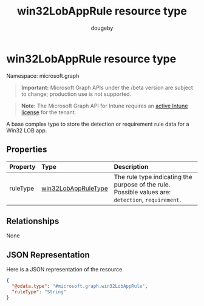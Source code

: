 ﻿---
title: "win32LobAppRule resource type"
description: "A base complex type to store the detection or requirement rule data for a Win32 LOB app."
author: "dougeby"
localization_priority: Normal
ms.prod: "intune"
doc_type: resourcePageType
---

# win32LobAppRule resource type

Namespace: microsoft.graph

> **Important:** Microsoft Graph APIs under the /beta version are subject to change; production use is not supported.

> **Note:** The Microsoft Graph API for Intune requires an [active Intune license](https://go.microsoft.com/fwlink/?linkid=839381) for the tenant.

A base complex type to store the detection or requirement rule data for a Win32 LOB app.

## Properties

| Property | Type                                                                   | Description                                                                                        |
| :------- | :--------------------------------------------------------------------- | :------------------------------------------------------------------------------------------------- |
| ruleType | [win32LobAppRuleType](../resources/intune-apps-win32lobappruletype.md) | The rule type indicating the purpose of the rule. Possible values are: `detection`, `requirement`. |

## Relationships

None

## JSON Representation

Here is a JSON representation of the resource.

<!-- {
  "blockType": "resource",
  "@odata.type": "microsoft.graph.win32LobAppRule"
}
-->

```json
{
  "@odata.type": "#microsoft.graph.win32LobAppRule",
  "ruleType": "String"
}
```

